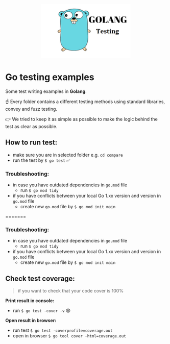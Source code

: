 <p align="center">
    <img src="icon.png" width="280" height="170">
</p>

# Go testing examples
Some test writing examples in **Golang**.

☝️ Every folder contains a different testing methods using standard libraries, convey and fuzz testing.

👉 We tried to keep it as simple as possible to make the logic behind the test as clear as possible.

## How to run test:
- make sure you are in selected folder e.g. `cd compare`
- run the test by `$ go test` ✅


### Troubleshooting:
- in case you have outdated dependencies in `go.mod` file
  - run `$ go mod tidy`
- if you have conflicts between your local Go 1.xx version and version in `go.mod` file
  - create new `go.mod` file by `$ go mod init main`
  

=======

### Troubleshooting:
- in case you have outdated dependencies in `go.mod` file
  - run `$ go mod tidy`
- if you have conflicts between your local Go 1.xx version and version in `go.mod` file
  - create new `go.mod` file by `$ go mod init main`
  


## Check test coverage:
> if you want to check that your code cover is 100%

**Print result in console:**
- run `$ go test -cover -v` 😎

**Open result in browser:**
- run test `$ go test -coverprofile=coverage.out`
- open in browser `$ go tool cover -html=coverage.out`